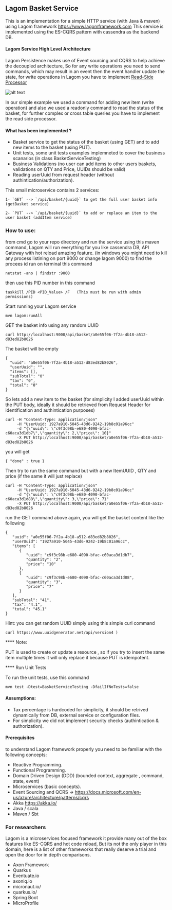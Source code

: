## Lagom Basket Service

This is an implementation for a simple HTTP service (with Java & maven) using Lagom framework https://www.lagomframework.com
This service is implemented using the ES-CQRS pattern with cassendra as the backend DB.

#### Lagom Service High Level Architecture
Lagom Persistence makes use of Event sourcing and CQRS to help achieve the decoupled architecture, So for any write operations you need to send commands, which may result in an event then the event handler update the state, for write operations in Lagom you have to implement [Read-Side Processor](https://blog.knoldus.com/persistent-read-side-lagom/)

![alt text](https://divyadua25.files.wordpress.com/2018/06/cqrss.png?resize=744%2C520)

In our simple example we used a command for adding new item (write operation) and also we used a readonly command to read the status of the basket, for further complex or cross table queries you have to implement the read side processor.

#### What has been implemented ?
* Basket service to get the status of the basket (using GET) and to add new items to the basket (using PUT).
* Unit tests, some unit tests examples implemneted to cover the business scanarios (in class BasketServiceTesting)
* Business Validations (no user can add items to other users baskets, validations on QTY and Price, UUIDs should be valid)
* Reading userUuid from request header (without authintication/authorization).

This small microservice contains 2 services:
```
1- `GET` --> `/api/basket/{uuid}` to get the full user basket info (getBasket service)
```
```
2- `PUT` --> `/api/basket/{uuid}` to add or replace an item to the user basket (addItem service)
```

### How to use:

from cmd go to your repo directory and run the service using this maven command, Lagom will run everything for you like cassendra DB, API Gateway with hot reload amazing feature.
(in windows you might need to kill any process listining on port 9000 or change lagom 9000)
to find the procees id run on terminal this command   
```
netstat -ano | findstr :9000
```
then use this PID number in this command  
```
taskkill /PID <PID_Value> /F   (This must be run with admin permissions)
```

Start running your Lagom service
```
mvn lagom:runAll
```

GET the basket info using any random UUID 
```
curl http://localhost:9000/api/basket/a0e55f06-7f2a-4b18-a512-d83ed82b8026
```

The basket will be empty
```
{
  "uuid": "a0e55f06-7f2a-4b18-a512-d83ed82b8026",
  "userUuid": "",
  "items": [],
  "subTotal": "0"
  "tax": "0",
  "total": "0"
}
```
So lets add a new item to the basket (for simplicity I added userUuid within the PUT body, ideally it should be retrieved from Request Header for identification and authintication purposes)
```
curl -H "Content-Type: application/json" 
     -H "UserUuid: 1927a910-5045-43d6-9242-19b8c01a96cc"
     -d "{\"uuid\": \"c9f3c98b-e680-4090-bfac-c60aca3d1db7\",\"quantity\": 2,\"price\": 10}"      
     -X PUT http://localhost:9000/api/basket/a0e55f06-7f2a-4b18-a512-d83ed82b8026
```
you will get
```
{ "done" : true }
```
Then try to run the same command but with a new ItemUUID , QTY and price (if the same it will just replace)
```
curl -H "Content-Type: application/json" 
     -H "UserUuid: 1927a910-5045-43d6-9242-19b8c01a96cc"
     -d "{\"uuid\": \"c9f3c98b-e680-4090-bfac-c60aca3d1d88\",\"quantity\": 3,\"price\": 7}"      
     -X PUT http://localhost:9000/api/basket/a0e55f06-7f2a-4b18-a512-d83ed82b8026
```
run the GET command above again, you will get the basket content like the following

```
{
   "uuid": "a0e55f06-7f2a-4b18-a512-d83ed82b8026",
   "userUuid": "1927a910-5045-43d6-9242-19b8c01a96cc",
   "items": [
      {
         "uuid": "c9f3c98b-e680-4090-bfac-c60aca3d1db7",
         "quantity": "2",
         "price": "10"
      },
      {
         "uuid": "c9f3c98b-e680-4090-bfac-c60aca3d1d88",
         "quantity": "3",
         "price": "7"
      }
   ],
   "subTotal": "41",
   "tax": "4.1",
   "total": "45.1"
}
```

Hint: you can get random UUID simply using this simple curl command
```
curl https://www.uuidgenerator.net/api/version4	)
```

**** Note:

PUT is used to create or update a resource , so if you try to insert the same item multiple times it will only replace it because PUT is idempotent.

**** Run Unit Tests

To run the unit tests, use this command
```
mvn test -Dtest=BasketServiceTesting -DfailIfNoTests=false
```

#### Assumptions:
- Tax percentage is hardcoded for simplicity, it should be retrived dynamically from DB, external service or configuration files.
- For simplicity we did not implement security checks (authintication & authorization).

#### Prerequisites
to understand Lagom framework properly you need to be familiar with the following concepts:
- Reactive Programming.
- Functional Programming.
- Domain Driven Design (DDD) (bounded context, aggregate , command, state, event)
- Microservices (basic concepts).
- Event Sourcing and QCRS -> https://docs.microsoft.com/en-us/azure/architecture/patterns/cqrs
- Akka https://akka.io/
- Java / scala
- Maven / Sbt

### For researchers
Lagom is a microservices focused framework it provide many out of the box features like ES-CQRS and hot code reload, 
But its not the only player in this domain, here is a list of other frameworks that really deserve a trial and open the door for in depth comparisons.

* Axon Framework
* Quarkus
* Eventuate.io
* axoniq.io
* micronaut.io/
* quarkus.io/
* Spring Boot
* MicroProfile




